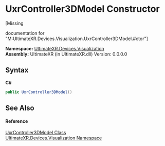 # UxrController3DModel Constructor 
 

\[Missing <summary> documentation for "M:UltimateXR.Devices.Visualization.UxrController3DModel.#ctor"\]

**Namespace:**&nbsp;<a href="N_UltimateXR_Devices_Visualization">UltimateXR.Devices.Visualization</a><br />**Assembly:**&nbsp;UltimateXR (in UltimateXR.dll) Version: 0.0.0.0

## Syntax

**C#**<br />
``` C#
public UxrController3DModel()
```


## See Also


#### Reference
<a href="T_UltimateXR_Devices_Visualization_UxrController3DModel">UxrController3DModel Class</a><br /><a href="N_UltimateXR_Devices_Visualization">UltimateXR.Devices.Visualization Namespace</a><br />